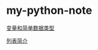 # my-python-note

[变量和简单数据类型](https://github.com/xzu212/my-python-note/blob/main/note01.md)

[列表简介](https://github.com/xzu212/my-python-note/blob/main/note02.md)
